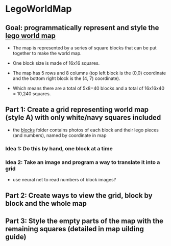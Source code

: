 # LegoWorldMap

## Goal: programmatically represent and style the [lego world map](https://www.lego.com/en-us/product/world-map-31203)

- The map is represented by a series of square blocks that can be put together to make the world map.  

- One block size is made of 16x16 squares.

- The map has 5 rows and 8 columns (top left block is the (0,0) coordinate and the bottom right block is the (4, 7) coordinate).

- Which means there are a total of 5x8=40 blocks and a total of 16x16x40 = 10,240 squares.  

## Part 1: Create a grid representing world map (style A) with only white/navy squares included

- the [blocks](blocks) folder contains photos of each block and their lego pieces (and numbers), named by coordinate in map

### Idea 1: Do this by hand, one block at a time

### Idea 2: Take an image and program a way to translate it into a grid

- use neural net to read numbers of block images?

## Part 2: Create ways to view the grid, block by block and the whole map

## Part 3: Style the empty parts of the map with the remaining squares (detailed in map uilding guide)
